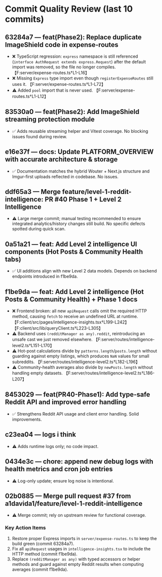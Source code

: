 # Commit Quality Review (last 10 commits)

## 63284a7 — feat(Phase2): Replace duplicate ImageShield code in expense-routes
- ❌ TypeScript regression: `express` namespace is still referenced (`interface AuthRequest extends express.Request`) after the default import was removed, so the file no longer compiles. 【F:server/expense-routes.ts†L1-L16】
- ❌ Missing `Express` type import even though `registerExpenseRoutes` still uses it. 【F:server/expense-routes.ts†L1-L72】
- ⚠️ Added `pool` import that is never used. 【F:server/expense-routes.ts†L1-L12】

## 83530a0 — feat(Phase2): Add ImageShield streaming protection module
- ✅ Adds reusable streaming helper and Vitest coverage. No blocking issues found during review.

## e16e37f — docs: Update PLATFORM_OVERVIEW with accurate architecture & storage
- ✅ Documentation matches the hybrid Wouter + Next.js structure and Imgur-first uploads reflected in codebase. No issues.

## ddf65a3 — Merge feature/level-1-reddit-intelligence: PR #40 Phase 1 + Level 2 Intelligence
- ⚠️ Large merge commit; manual testing recommended to ensure integrated analytics/history changes still build. No specific defects spotted during quick scan.

## 0a51a21 — feat: Add Level 2 intelligence UI components (Hot Posts & Community Health tabs)
- ✅ UI additions align with new Level 2 data models. Depends on backend endpoints introduced in f1be9da.

## f1be9da — feat: Add Level 2 intelligence (Hot Posts & Community Health) + Phase 1 docs
- ❌ Frontend broken: all new `apiRequest` calls omit the required HTTP method, causing `fetch` to receive an undefined URL at runtime. 【F:client/src/pages/intelligence-insights.tsx†L199-L242】【F:client/src/lib/queryClient.ts†L223-L305】
- ⚠️ Backend uses `(redditManager as any).reddit`, reintroducing an unsafe cast we just removed elsewhere. 【F:server/routes/intelligence-level2.ts†L151-L170】
- ⚠️ Hot-post calculations divide by `patterns.length`/`posts.length` without guarding against empty listings, which produces `NaN` values for small subreddits. 【F:server/routes/intelligence-level2.ts†L182-L196】
- ⚠️ Community-health averages also divide by `newPosts.length` without handling empty datasets. 【F:server/routes/intelligence-level2.ts†L186-L207】

## 8453029 — feat(PR40-Phase1): Add type-safe Reddit API and improved error handling
- ✅ Strengthens Reddit API usage and client error handling. Solid improvements.

## c23ea04 — logs i think
- ⚠️ Adds runtime logs only; no code impact.

## 0434e3c — chore: append new debug logs with health metrics and cron job entries
- ⚠️ Log-only update; ensure log noise is intentional.

## 02b0885 — Merge pull request #37 from a1davida1/feature/level-1-reddit-intelligence
- ⚠️ Merge commit; rely on upstream review for functional coverage.

### Key Action Items
1. Restore proper Express imports in `server/expense-routes.ts` to keep the build green (commit 63284a7).
2. Fix all `apiRequest` usages in `intelligence-insights.tsx` to include the HTTP method (commit f1be9da).
3. Replace `(redditManager as any)` with typed accessors or helper methods and guard against empty Reddit results when computing averages (commit f1be9da).
